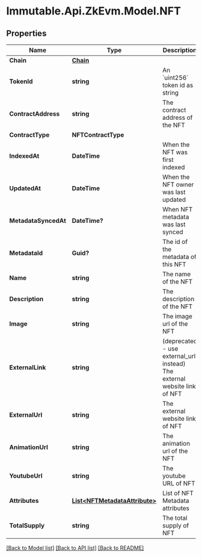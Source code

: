 # Immutable.Api.ZkEvm.Model.NFT

## Properties

Name | Type | Description | Notes
------------ | ------------- | ------------- | -------------
**Chain** | [**Chain**](Chain.md) |  | 
**TokenId** | **string** | An &#x60;uint256&#x60; token id as string | 
**ContractAddress** | **string** | The contract address of the NFT | 
**ContractType** | **NFTContractType** |  | 
**IndexedAt** | **DateTime** | When the NFT was first indexed | 
**UpdatedAt** | **DateTime** | When the NFT owner was last updated | 
**MetadataSyncedAt** | **DateTime?** | When NFT metadata was last synced | 
**MetadataId** | **Guid?** | The id of the metadata of this NFT | [optional] 
**Name** | **string** | The name of the NFT | 
**Description** | **string** | The description of the NFT | 
**Image** | **string** | The image url of the NFT | 
**ExternalLink** | **string** | (deprecated - use external_url instead) The external website link of NFT | 
**ExternalUrl** | **string** | The external website link of NFT | 
**AnimationUrl** | **string** | The animation url of the NFT | 
**YoutubeUrl** | **string** | The youtube URL of NFT | 
**Attributes** | [**List&lt;NFTMetadataAttribute&gt;**](NFTMetadataAttribute.md) | List of NFT Metadata attributes | 
**TotalSupply** | **string** | The total supply of NFT | [optional] 

[[Back to Model list]](../README.md#documentation-for-models) [[Back to API list]](../README.md#documentation-for-api-endpoints) [[Back to README]](../README.md)

